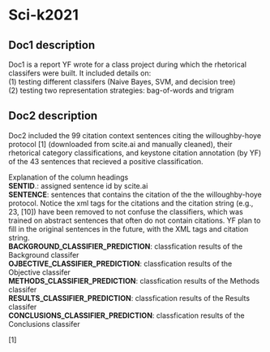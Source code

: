 # Sci-k2021

## Doc1 description
Doc1 is a report YF wrote for a class project during which the rhetorical classifers were built. It included details on:  
(1) testing different classifers (Naive Bayes, SVM, and decision tree)   
(2) testing two representation strategies: bag-of-words and trigram  

## Doc2 description
Doc2 included the 99 citation context sentences citing the willoughby-hoye protocol [1] (downloaded from scite.ai and manually cleaned), their rhetorical category classifications, and keystone citation annotation (by YF) of the 43 sentences that recieved a positive classification.  

Explanation of the column headings  
**SENTID**.: assigned sentence id by scite.ai  
**SENTENCE**: sentences that contains the citation of the the willoughby-hoye protocol. Notice the xml tags for the citations and the citation string (e.g., 23, [10]) have been removed to not confuse the classifiers, which was trained on abstract sentences that often do not contain citations. YF plan to fill in the original sentences in the future, with the XML tags and citation string.  
**BACKGROUND_CLASSIFIER_PREDICTION**: classfication results of the Background classifer  
**OJBECTIVE_CLASSIFIER_PREDICTION**: classfication results of the Objective classifer  
**METHODS_CLASSIFIER_PREDICTION**: classfication results of the Methods classifer  
**RESULTS_CLASSIFIER_PREDICTION**: classfication results of the Results classifer  
**CONCLUSIONS_CLASSIFIER_PREDICTION**: classfication results of the Conclusions classifer  

[1]
